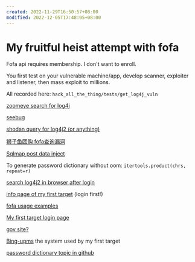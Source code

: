 ```yaml
---
created: 2022-11-29T16:50:57+08:00
modified: 2022-12-05T17:48:05+08:00
---
```


# My fruitful heist attempt with fofa

Fofa api requires membership. I don't want to enroll.

You first test on your vulnerable machine/app, develop scanner, exploiter and listener, then mass exploit to millions.

All recorded here: `hack_all_the_thing/tests/get_log4j_vuln`

[zoomeye search for log4j](https://www.zoomeye.org/searchResult?q=log4j2&page=2&pageSize=20)

[seebug](https://www.seebug.org)

[shodan query for log4j2 (or anything)](https://www.shodan.io/search?query=log4j2)

[狮子鱼团购 fofa查询漏洞](https://blog.csdn.net/sinat_36001828/article/details/117729361?spm=1001.2101.3001.6650.2&utm_medium=distribute.wap_relevant.none-task-blog-2~default~CTRLIST~Rate-2-117729361-blog-121949437.wap_blog_relevant_default&depth_1-utm_source=distribute.wap_relevant.none-task-blog-2~default~CTRLIST~Rate-2-117729361-blog-121949437.wap_blog_relevant_default)

[Sqlmap post data inject](https://hackertarget.com/sqlmap-post-request-injection/)

To generate password dictionary without oom: `itertools.product(chrs, repeat=r)`

[search log4j2 in browser after login](https://fofa.info/result?qbase64=YXBwPSJMb2c0ajIi&page=2&page_size=10)

[info page of my first target](https://fofa.info/hosts/121.199.46.85) (login first!)

[fofa usage examples](https://zhuanlan.zhihu.com/p/460403187?utm_id=0)

[My first target login page](http://121.199.46.85:8888/admin/mylogin)

[gov site?](https://zww.gzjd.gov.cn/spa/spa/sdms?code=_PX5ips91MzPkvJJg--sfxzDdwAh0BDrBYbxPVSDXb8&state=STATE)

[Bing-upms](https://gitee.com/xiaobingby/bing-upms/tree/master/src/test/java/com/xiaobingby) the system used by my first target

[password dictionary topic in github](https://github.com/topics/password-dictionaries)
